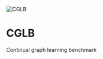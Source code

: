 ![CGLB](https://github.com/QueuQ/CGLB/blob/main/figures/logo1.png)

# CGLB
Continual graph learning benchmark
